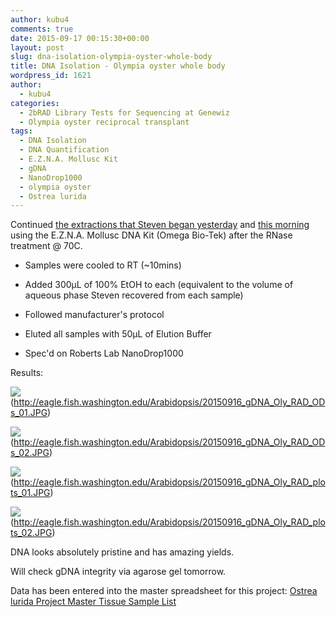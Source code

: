 ```yaml
---
author: kubu4
comments: true
date: 2015-09-17 00:15:30+00:00
layout: post
slug: dna-isolation-olympia-oyster-whole-body
title: DNA Isolation - Olympia oyster whole body
wordpress_id: 1621
author:
  - kubu4
categories:
  - 2bRAD Library Tests for Sequencing at Genewiz
  - Olympia oyster reciprocal transplant
tags:
  - DNA Isolation
  - DNA Quantification
  - E.Z.N.A. Mollusc Kit
  - gDNA
  - NanoDrop1000
  - olympia oyster
  - Ostrea lurida
---
```


Continued [the extractions that Steven began yesterday](https://onsnetwork.org/halfshell/2015/09/15/upon-improving-extractions/) and [this morning](http://onsnetwork.org/halfshell/2015/09/16/running-the-numbers/) using the E.Z.N.A. Mollusc DNA Kit (Omega Bio-Tek) after the RNase treatment @ 70C.




    
  * Samples were cooled to RT (~10mins)

    
  * Added 300μL of 100% EtOH to each (equivalent to the volume of aqueous phase Steven recovered from each sample)

    
  * Followed manufacturer's protocol

    
  * Eluted all samples with 50μL of Elution Buffer

    
  * Spec'd on Roberts Lab NanoDrop1000





Results:

![](https://eagle.fish.washington.edu/Arabidopsis/20150916_gDNA_Oly_RAD_ODs_01.JPG)(http://eagle.fish.washington.edu/Arabidopsis/20150916_gDNA_Oly_RAD_ODs_01.JPG)

![](https://eagle.fish.washington.edu/Arabidopsis/20150916_gDNA_Oly_RAD_ODs_02.JPG)(http://eagle.fish.washington.edu/Arabidopsis/20150916_gDNA_Oly_RAD_ODs_02.JPG)



![](https://eagle.fish.washington.edu/Arabidopsis/20150916_gDNA_Oly_RAD_plots_01.JPG)(http://eagle.fish.washington.edu/Arabidopsis/20150916_gDNA_Oly_RAD_plots_01.JPG)

![](https://eagle.fish.washington.edu/Arabidopsis/20150916_gDNA_Oly_RAD_plots_02.JPG)(http://eagle.fish.washington.edu/Arabidopsis/20150916_gDNA_Oly_RAD_plots_02.JPG)





DNA looks absolutely pristine and has amazing yields.

Will check gDNA integrity via agarose gel tomorrow.

Data has been entered into the master spreadsheet for this project: [Ostrea lurida Project Master Tissue Sample List](https://docs.google.com/spreadsheets/d/1tPvult9e0vqd5sPOTlcQqLXTfIv987rivsQVZj8DGgE/edit?usp=sharing)

